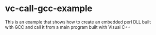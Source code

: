 # vc-call-gcc-example
This is an example that shows how to create an embedded perl DLL built with GCC and call it from a main program built with Visual C++
